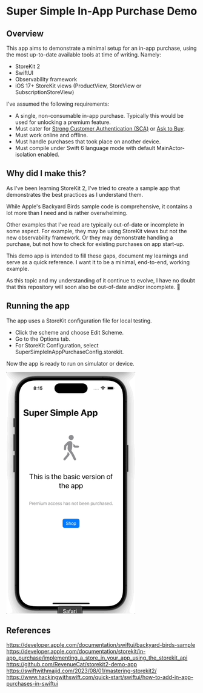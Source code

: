 # Super Simple In-App Purchase Demo

## Overview

This app aims to demonstrate a minimal setup for an in-app purchase, using the most up-to-date available tools at time of writing. Namely:
- StoreKit 2
- SwiftUI
- Observability framework
- iOS 17+ StoreKit views (ProductView, StoreView or SubscriptionStoreView)

I've assumed the following requirements:
- A single, non-consumable in-app purchase. Typically this would be used for unlocking a premium feature.
- Must cater for [Strong Customer Authentication (SCA)](https://developer.apple.com/support/sca/) or [Ask to Buy](https://support.apple.com/en-us/105055).
- Must work online and offline.
- Must handle purchases that took place on another device.
- Must compile under Swift 6 language mode with default MainActor-isolation enabled.

## Why did I make this?

As I've been learning StoreKit 2, I've tried to create a sample app that demonstrates the best practices as I understand them.

While Apple's Backyard Birds sample code is comprehensive, it contains a lot more than I need and is rather overwhelming. 

Other examples that I've read are typically out-of-date or incomplete in some aspect. For example, they may be using StoreKit views but not the new observability framework. Or they may demonstrate handling a purchase, but not how to check for existing purchases on app start-up.

This demo app is intended to fill these gaps, document my learnings and serve as a quick reference. I want it to be a minimal, end-to-end, working example.

As this topic and my understanding of it continue to evolve, I have no doubt that this repository will soon also be out-of-date and/or incomplete. 🙂

## Running the app

The app uses a StoreKit configuration file for local testing.

- Click the scheme and choose Edit Scheme.
- Go to the Options tab.
- For StoreKit Configuration, select SuperSimpleInAppPurchaseConfig.storekit.

Now the app is ready to run on simulator or device.

![Animation showing an in-app purchase of a premium feature](demo/purchase-premium-demo.gif)

## References

https://developer.apple.com/documentation/swiftui/backyard-birds-sample
https://developer.apple.com/documentation/storekit/in-app_purchase/implementing_a_store_in_your_app_using_the_storekit_api
https://github.com/RevenueCat/storekit2-demo-app
https://swiftwithmajid.com/2023/08/01/mastering-storekit2/
https://www.hackingwithswift.com/quick-start/swiftui/how-to-add-in-app-purchases-in-swiftui
